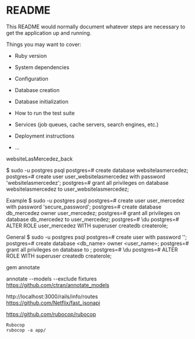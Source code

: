# README

This README would normally document whatever steps are necessary to get the
application up and running.

Things you may want to cover:

* Ruby version

* System dependencies

* Configuration

* Database creation

* Database initialization

* How to run the test suite

* Services (job queues, cache servers, search engines, etc.)

* Deployment instructions

* ...

websiteLasMercedez_back


$ sudo -u postgres psql
postgres=# 
	create database websitelasmercedez;
postgres=# 
	create user user_websitelasmercedez with password 'websitelasmercedez';
postgres=# 
	grant all privileges on database websitelasmercedez to user_websitelasmercedez;


Example
$ sudo -u postgres psql
postgres=# create user user_mercedez with password 'secure_password';
postgres=# create database db_mercedez owner user_mercedez;
postgres=# grant all privileges on database db_mercedez to user_mercedez;
postgres=# \du
postgres=# ALTER ROLE user_mercedez WITH superuser createdb createrole;

General
$ sudo -u postgres psql
postgres=# create user <user-name> with password '<password>';
postgres=# create database <db_name> owner <user_name>;
postgres=# grant all privileges on database <db-name> to <user-name>;
postgres=# \du
postgres=# ALTER ROLE <user-name> WITH superuser createdb createrole;



gem annotate  

annotate --models --exclude fixtures
https://github.com/ctran/annotate_models


http://localhost:3000/rails/info/routes
https://github.com/Netflix/fast_jsonapi

https://github.com/rubocop/rubocop



```
Rubocop
rubocop -a app/
```